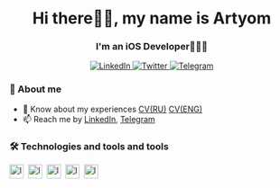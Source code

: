 <div id="header" align="center">
    <h1>Hi there👋🏻, my name is Artyom</h1>
    <h3>I'm an iOS Developer👨🏻‍💻</h3>
</div>

<div align="center">
    <a href="https://www.linkedin.com/in/acidcry909/">
        <img src="https://img.shields.io/badge/Linkedin-black?style=for-the-badge&logo=linkedin" alt="LinkedIn"/
    </a>
    <a href="https://twitter.com/acidcry909">
        <img src="https://img.shields.io/badge/Twitter-black?style=for-the-badge&logo=x" alt="Twitter"/>
    </a>
    <a href="https://t.me/acidcry909">
        <img src="https://img.shields.io/badge/Telegram-black?style=for-the-badge&logo=telegram" alt="Telegram"/>
    </a>
</div>

### 🍛 About me
- 📄 Know about my experiences [CV(RU)](https://docs.google.com/document/d/1fHA-p-XyeZ7pQ70Vo6G1tdTIgdWIgaBzE1holPHRT0o/edit) [CV(ENG)](https://docs.google.com/document/d/1Ji7lkXmvhUspZtOXcLb8GuEVITXLzt3tlyvPaNh72Ig/edit)
- 📫 Reach me by [LinkedIn](https://www.linkedin.com/in/acidcry909/), [Telegram](https://t.me/acidcry909)

### 🛠️ Technologies and tools and tools
<img src="https://img.shields.io/badge/Swift-black?logo=swift" alt="logo" height="25" />&nbsp;
<img src="https://img.shields.io/badge/Xcode-black?logo=xcode" alt="logo" height="25" />&nbsp;
<img src="https://img.shields.io/badge/Git-black?logo=git" alt="logo" height="25" />&nbsp;
<img src="https://img.shields.io/badge/React-black?logo=react" alt="logo" height="25" />&nbsp;
<img src="https://img.shields.io/badge/TypeScript-black?logo=typescript" alt="logo" height="25" />&nbsp;

